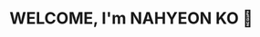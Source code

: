 # WELCOME, I'm NAHYEON KO 🙋
<br>

<!---
😉 Github Stats<br><br>
![Anurag's GitHub stats](https://github-readme-stats.vercel.app/api?username=Konahyeon&show_icons=true&theme=highcontrast)<br><br>
💪 Problem Solving<br><br>
![Solved.ac Profile](http://mazassumnida.wtf/api/v2/generate_badge?boj=skgus0402)<br>


Konahyeon/Konahyeon is a ✨ special ✨ repository because its `README.md` (this file) appears on your GitHub profile.
You can click the Preview link to take a look at your changes.
--->
